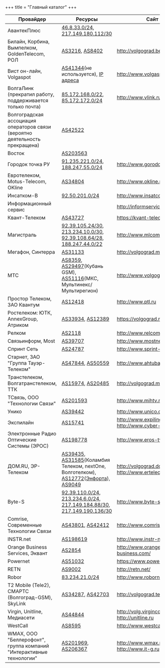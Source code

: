 +++
title = "Главный каталог"
+++


|Провайдер|Ресурсы|Сайт|
|---|---|---|
|АвантекПлюс|[46.8.33.0/24](https://stat.ripe.net/46.8.33.0%2F24#tabId=database), [217.149.180.112/30](https://stat.ripe.net/217.149.180.112%2F30#tabId=database)||
|Билайн, Корбина, Вымпелком, GoldenTelecom, РОЛ|[AS3216](https://stat.ripe.net/AS3216#tabId=routing), [AS8402](https://stat.ripe.net/AS8402#tabId=routing)|http://volgograd.beeline.ru/|
|Вист он-лайн, Volgaspot|[AS41344](https://stat.ripe.net/AS41344#tabId=routing)(не используется), [IP адреса](https://apps.db.ripe.net/db-web-ui/#/query?searchtext=MNT-VISTCOM-RIPE&inverse=mnt-by;mnt-domains;mnt-irt;mnt-lower;mnt-nfy;mnt-ref;mnt-routes&types=inetnum;inet6num;route;route6&rflag=true&source=RIPE&bflag=true)|http://www.volgaspot.ru/|
|ВолгаЛинк (прекратил работу, поддерживается только почта)|[85.172.168.0/22](https://stat.ripe.net/85.172.168.0%2F22#tabId=database), [85.172.172.0/24](https://stat.ripe.net/85.172.172.0%2F24#tabId=database)|http://www.vlink.ru/|
|Волгоградская ассоциация операторов связи (вероятно деятельность прекращена)|[AS42522](https://stat.ripe.net/AS42522#tabId=routing)||
|Восток|[AS203563](https://stat.ripe.net/AS203563#tabId=routing)||
|Городок точка РУ|[91.235.221.0/24](https://stat.ripe.net/91.235.221.0%2F24#tabId=database), [188.247.55.0/24](https://stat.ripe.net/188.247.55.0%2F24#tabId=database)|http://www.gorodok-ru.ru/|
|Евротелеком, Motus-Telecom, OKline|[AS34804](https://stat.ripe.net/AS34804#tabId=routing)|http://www.okline.pro/|
|Инсатком-В|[92.50.201.0/24](https://stat.ripe.net/92.50.201.0%2F24#tabId=database)|http://www.insatcom-v.ru/|
|Информационный сервис||http://informservice.it/|
|Квант-Телеком|[AS43727](https://stat.ripe.net/AS43727#tabId=routing)|https://kvant-telecom.ru/|
|Магистраль|[92.39.105.24/30](https://stat.ripe.net/92.39.105.24%2F30#tabId=database), [213.234.10.0/30](https://stat.ripe.net/213.234.10.0%2F30#tabId=database), [92.39.108.64/28](https://stat.ripe.net/92.39.108.64%2F28#tabId=database), [188.247.44.0/22](https://stat.ripe.net/188.247.44.0%2F22#tabId=database)|http://www.mlcom.ru/|
|Мегафон, Синтерра|[AS31133](https://stat.ripe.net/AS31133#tabId=routing)|http://volgograd.megafon.ru|
|МТС|[AS8359](https://stat.ripe.net/AS8359#tabId=routing), [AS29497](https://stat.ripe.net/AS29497#tabId=routing)(Кубань GSM), [AS51116](https://stat.ripe.net/AS51116#tabId=routing)(МКС, Мультинекс/Мультирегион)|http://www.volgograd.mts.ru/|
|Простор Телеком, ЗАО Квантум|[AS12418](https://stat.ripe.net/AS12418#tabId=routing)|http://www.ptl.ru|
|Ростелеком: ЮТК, AnnexGroup, Атриком|[AS33934](https://stat.ripe.net/AS33934#tabId=routing), [AS12389](https://stat.ripe.net/AS12389#tabId=routing)|https://volgograd.rt.ru|
|Релком|[AS2118]((https://stat.ripe.net/AS2118#tabId=routing))|http://www.relcom.ru|
|Связьинформ, Most|[AS39707](https://stat.ripe.net/AS39707#tabId=routing)|http://www.mostnet.ru/|
|Спринт Сеть|[AS24787](https://stat.ripe.net/AS24787#tabId=routing)|http://www.sprint-v.com.ru/|
|Старнет, ЗАО "Группа Тауэр-Телеком"|[AS47844](https://stat.ripe.net/AS47844#tabId=routing), [AS50559](https://stat.ripe.net/AS50559#tabId=routing)|http://www.ahtuba.com|
|Транстелеком, Волгатранстелеком, ТТК|[AS15974](https://stat.ripe.net/AS15974#tabId=routing), [AS20485](https://stat.ripe.net/AS20485#tabId=routing)|http://volgograd.myttk.ru/|
|ТСвязь, ООО "Технологии Связи"|[AS201593](https://stat.ripe.net/AS201593#tabId=routing)|http://www.mihtv.ru/|
|Унико|[AS39442](https://stat.ripe.net/AS39442#tabId=routing)|http://www.unico.com.ru/|
|Экспилайн|[AS15741](https://stat.ripe.net/AS15741#tabId=routing)|http://www.expiline.ru<br/>http://www.cyber-house.net|
|Электронные Радио Оптические Системы (ЭРОС)|[AS198778](https://stat.ripe.net/AS198778#tabId=routing)|http://www.eros-tv.ru/|
|ДОМ.RU, ЭР-Телеком|[AS39435](https://stat.ripe.net/AS39435#tabId=routing), [AS31585](https://stat.ripe.net/AS31585#tabId=routing)(Коламбия Телеком, nextOne, Волготелком), [AS12772](https://stat.ripe.net/AS12772#tabId=routing)([Энфорта](http://www.enforta.ru/geography/russia/volgograd.html)), [AS9049](https://stat.ripe.net/AS9049#tabId=routing)|http://volgograd.domru.ru<br/>http://www.ertelecom.ru|
|Byte-S|[92.39.110.0/24](https://stat.ripe.net/92.39.110.0%2F24#tabId=database), [213.234.6.0/24](https://stat.ripe.net/213.234.6.0%2F24#tabId=database), [217.149.184.88/30](https://stat.ripe.net/217.149.184.88%2F30#tabId=database), [217.149.190.136/30](https://stat.ripe.net/217.149.190.136%2F30#tabId=database)|http://www.byte-s.ru/|
|Comrise, Современные Технологии Связи|[AS43801](https://stat.ripe.net/AS43801#tabId=routing), [AS42412](https://stat.ripe.net/AS42412#tabId=routing)|http://www.comrise.ru/|
|INSTR.net|[AS198619](https://stat.ripe.net/AS198619#tabId=routing)|http://www.instr-net.ru/|
|Orange Business Services, Эквант|[AS2854](https://stat.ripe.net/AS2854#tabId=routing)|http://www.orange-business.com/|
|Powernet|[AS51032](https://stat.ripe.net/AS51032#tabId=routing)|https://www.powernet.com.ru/|
|RETN|[AS9002](https://stat.ripe.net/AS9002#tabId=routing)|http://retn.net/|
|Robor|[83.234.21.0/24](https://stat.ripe.net/83.234.21.0%2F24#tabId=database)|http://www.robornet.ru/|
|T2 Mobile (Tele2), СМАРТС (Волгоград-GSM), SkyLink|[AS34287](https://stat.ripe.net/AS34287#tabId=routing), [AS42703](https://stat.ripe.net/AS42703#tabId=routing)|http://volgograd.tele2.ru/|
|Virgin, Unitline, Медиасети|[AS44844](https://stat.ripe.net/AS44844#tabId=routing)|http://volg.virginconnect.ru<br/>http://unitline.ru|
|WestCall|[AS8595](https://stat.ripe.net/AS8595#tabId=routing)|http://www.westcall.ru/|
|WMAX, ООО "Беллерофонт", группа компаний "Интерактивные технологии"|[AS201969](https://stat.ripe.net/AS201969#tabId=routing), [AS206367](https://stat.ripe.net/AS206367#tabId=routing)|http://www.wmax.pro<br/>http://www.it-g.ru|
